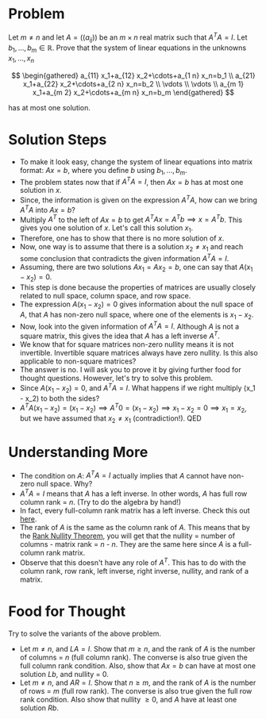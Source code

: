 # Problem 

Let $m \neq n$ and let $A=\left(\left(a_{i j}\right)\right)$ be an $m \times n$ real matrix such that $A^T A=I$. Let $b_1, \ldots, b_m \in \mathbb{R}$. Prove that the system of linear equations in the unknowns $x_1, \ldots, x_n$

$$
\begin{gathered}
a_{11} x_1+a_{12} x_2+\cdots+a_{1 n} x_n=b_1 \\
a_{21} x_1+a_{22} x_2+\cdots+a_{2 n} x_n=b_2 \\
\vdots \\
\vdots \\
a_{m 1} x_1+a_{m 2} x_2+\cdots+a_{m n} x_n=b_m
\end{gathered}
$$

has at most one solution.

# Solution Steps

* To make it look easy, change the system of linear equations into matrix format: $Ax = b$, where you define $b$ using $b_1, \ldots, b_m$.
* The problem states now that if $A^T A=I$, then $Ax = b$ has at most one solution in $x$.
* Since, the information is given on the expression $A^T A$, how can we bring $A^T A$ into $Ax = b$?
* Multiply $A^T$ to the left of $Ax = b$ to get $A^T Ax = A^Tb \implies x = A^Tb$. This gives you one solution of $x$. Let's call this solution $x_1$.
* Therefore, one has to show that there is no more solution of $x$.
* Now, one way is to assume that there is a solution $x_2 \neq x_1$ and reach some conclusion that contradicts the given information $A^T A=I$.
* Assuming, there are two solutions $Ax_1 = Ax_2 = b$, one can say that $A(x_1 - x_2) = 0$.
* This step is done because the properties of matrices are usually closely related to null space, column space, and row space. 
* The expression $A(x_1 - x_2) = 0$ gives information about the null space of $A$, that $A$ has non-zero null space, where one of the elements is $x_1 - x_2$.
* Now, look into the given information of $A^T A=I$. Although $A$ is not a square matrix, this gives the idea that $A$ has a left inverse $A^T$.
* We know that for square matrices non-zero nullity means it is not invertible. Invertible square matrices always have zero nullity. Is this also applicable to non-square matrices?
* The answer is no. I will ask you to prove it by giving further food for thought questions. However, let's try to solve this problem.
* Since $A(x_1 - x_2) = 0$, and $A^T A = I$. What happens if we right multiply (x_1 - x_2) to both the sides?
* $A^T A (x_1 - x_2) = (x_1 - x_2) \implies A^T 0 = (x_1 - x_2) \implies x_1 - x_2 = 0 \implies x_1 = x_2$, but we have assumed that $x_2 \neq x_1$ (contradiction!). QED

# Understanding More

* The condition on $A$: $A^T A=I$ actually implies that $A$ cannot have non-zero null space. Why?
* $A^T A=I$ means that $A$ has a left inverse. In other words, $A$ has full row column rank = $n$. (Try to do the algebra by hand!)
* In fact, every full-column rank matrix has a left inverse. Check this out [here](https://math.stackexchange.com/questions/3435917/why-matrix-with-full-column-rank-has-a-left-inverse).
* The rank of $A$ is the same as the column rank of $A$. This means that by the [Rank Nullity Theorem](https://en.wikipedia.org/wiki/Rank%E2%80%93nullity_theorem), you will get that the nullity = number of columns - matrix rank = $n$ - $n$. They are the same here since $A$ is a full-column rank matrix.
* Observe that this doesn't have any role of $A^T$. This has to do with the column rank, row rank, left inverse, right inverse, nullity, and rank of a matrix.

# Food for Thought

Try to solve the variants of the above problem.

* Let $m \neq n$, and $LA=I$. Show that $m \geq n$, and the rank of $A$ is the number of columns = $n$ (full column rank). The converse is also true given the full column rank condition. Also, show that $Ax =b$ can have at most one solution $Lb$, and nullity = 0. 
* Let $m \neq n$, and $AR=I$. Show that $n \geq m$, and the rank of $A$ is the number of rows = $m$ (full row rank). The converse is also true given the full row rank condition. Also show that nullity $\geq 0$, and $A$ have at least one solution $Rb$.

